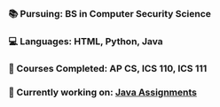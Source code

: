 ### 📚 Pursuing: BS in Computer Security Science
### 💻 Languages: HTML, Python, Java
### 📂 Courses Completed: AP CS, ICS 110, ICS 111
### 📑 Currently working on: [Java Assignments](https://github.com/hnlcory/ICS211/tree/master/clparker/src/edu/ics211)



<!--
**hnlcory/hnlcory** is a ✨ _special_ ✨ repository because its `README.md` (this file) appears on your GitHub profile.

Here are some ideas to get you started:

- 🔭 I’m currently working on ...
- 🌱 I’m currently learning ...
- 👯 I’m looking to collaborate on ...
- 🤔 I’m looking for help with ...
- 💬 Ask me about ...
- 📫 How to reach me: ...
- 😄 Pronouns: ...
- ⚡ Fun fact: ...
-->
